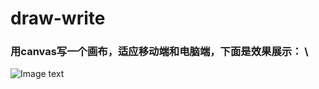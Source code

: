 # draw-write
### 用canvas写一个画布，适应移动端和电脑端，下面是效果展示： \
 ![Image text](https://raw.githubusercontent.com/DFairy/img/master/draw-write.png?token=Ab37jB8lTDR0kvevIltxVj3spRLdk8LZks5cE1B5wA%3D%3D)
